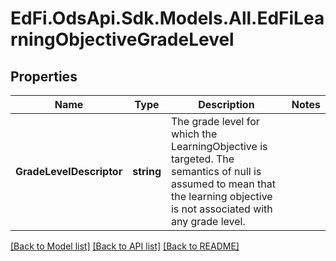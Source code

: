 # EdFi.OdsApi.Sdk.Models.All.EdFiLearningObjectiveGradeLevel
## Properties

Name | Type | Description | Notes
------------ | ------------- | ------------- | -------------
**GradeLevelDescriptor** | **string** | The grade level for which the LearningObjective is targeted. The semantics of null is assumed to mean that the learning objective is not associated with any grade level. | 

[[Back to Model list]](../README.md#documentation-for-models) [[Back to API list]](../README.md#documentation-for-api-endpoints) [[Back to README]](../README.md)

